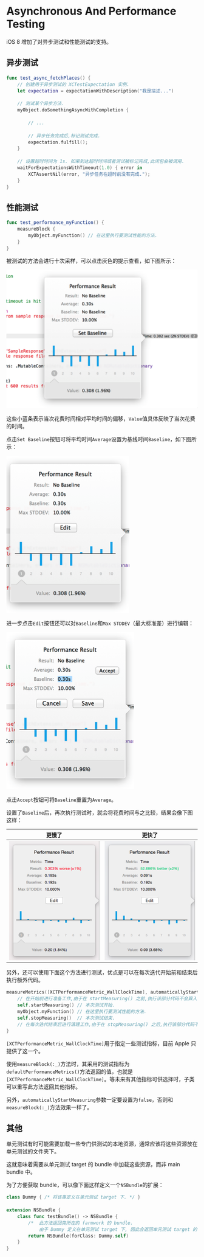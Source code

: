 # Asynchronous And Performance Testing

iOS 8 增加了对异步测试和性能测试的支持。

## 异步测试

```swift
func test_async_fetchPlaces() {
	// 创建用于异步测试的 XCTestExpectation 实例.
	let expectation = expectationWithDescription("我是描述...") 

	// 测试某个异步方法.
	myObject.doSomethingAsyncWithCompletion {

		// ...
		
		// 异步任务完成后,标记测试完成.
		expectation.fulfill();
	}

	// 设置超时时间为 1s. 如果到达超时时间或者测试被标记完成,此闭包会被调用.
	waitForExpectationsWithTimeout(1.0) { error in 
		XCTAssertNil(error, "异步任务在超时前没有完成."); 
	}
}
```

## 性能测试

```swift
func test_performance_myFunction() {
	measureBlock {
		myObject.myFunction() // 在这里执行要测试性能的方法.
	}
}
```

被测试的方法会进行十次采样，可以点击灰色的提示查看，如下图所示：

![](./Screenshot/PerformanceResult1.png)

这些小蓝条表示当次花费时间相对平均时间的偏移，`Value`值具体反映了当次花费的时间。

点击`Set Baseline`按钮可将平均时间`Average`设置为基线时间`Baseline`，如下图所示：

![](./Screenshot/PerformanceResult2.png)

进一步点击`Edit`按钮还可以对`Baseline`和`Max STDDEV`（最大标准差）进行编辑：

![](./Screenshot/PerformanceResult3.png)

点击`Accept`按钮可将`Baseline`重置为`Average`。

设置了`Baseline`后，再次执行测试时，就会将花费时间与之比较，结果会像下图这样：

更慢了 | 更快了
--- | ---
![](./Screenshot/worse.png) | ![](./Screenshot/better.png)

另外，还可以使用下面这个方法进行测试，优点是可以在每次迭代开始前和结束后执行额外代码。

```swift
measureMetrics([XCTPerformanceMetric_WallClockTime], automaticallyStartMeasuring: false) {
    // 在开始前进行准备工作,由于在 startMeasuring() 之前,执行该部分代码不会算入性能测试之中.
    self.startMeasuring() // 本次测试开始.
	myObject.myFunction() // 在这里执行要测试性能的方法.
    self.stopMeasuring()  // 本次测试结束.
    // 在每次迭代结束后进行清理工作,由于在 stopMeasuring() 之后,执行该部分代码不会算入性能测试之中.
}
```

`[XCTPerformanceMetric_WallClockTime]`用于指定一些测试指标，目前 Apple 只提供了这一个。

使用`measureBlock(:_)`方法时，其采用的测试指标为`defaultPerformanceMetrics()`方法返回的值，也就是`[XCTPerformanceMetric_WallClockTime]`。等未来有其他指标可供选择时，子类可以重写此方法返回其他指标。

另外，`automaticallyStartMeasuring`参数一定要设置为`false`，否则和`measureBlock(:_)`方法效果一样了。

## 其他

单元测试有时可能需要加载一些专门供测试的本地资源，通常应该将这些资源放在单元测试的文件夹下。

这就意味着需要从单元测试 target 的 bundle 中加载这些资源，而非 main bundle 中。

为了方便获取 bundle，可以像下面这样定义一个`NSBundle`的扩展：

```swift
class Dummy { /* 将该类定义在单元测试 target 下. */ }

extension NSBundle {
    class func testBundle() -> NSBundle {
        /*	此方法返回类所在的 farmwork 的 bundle.
        	由于 Dummy 定义在单元测试 target 下, 因此会返回单元测试 target 的 bundle. */
        return NSBundle(forClass: Dummy.self)
    }
}
```
